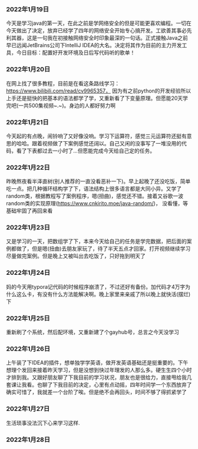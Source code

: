 ### 2022年1月19日

今天是学习java的第一天，在此之前是学网络安全的但是可能更喜欢编程。一切在今天做出了决定，放弃已经学了四年的网络安全开始专心搞开发。工欲善其事必先利其器，这是一句我在初接触网络安全时印象最深的一句话。正式接触Java之前早已远闻JetBrains公司下IntelliJ IDEA的大名。决定将其作为目前的主力开发工具，今日目标：配置好开发环境及日后写代码听的歌单！

### 2022年1月20日

在网上找了很多教程，目前是在看这条路线学习：https://www.bilibili.com/read/cv9965357， 因为有之前python的开发经验所以上手还是挺快的把基本的语法都学了学，又重新看了下变量原理。但愿能20天学完吧(一共500集视频~.~)。身边的人都好努力啊

### 2022年1月21日

今天起的有点晚，闹铃响了又好像没响。学习下运算符，感觉三元运算符还挺有意思的哈哈。跟着视频做了下案例感觉还阔以。自己又闲的没事写了一堆没用的代码，看了下表都过去一小时了...但愿能完成今天给自己定的任务。

### 2022年1月22日

昨晚熬夜看半泽直树(别人推荐的一直没看恶补一下)。早上起晚了还没吃饭，简单吃一点。把几种循环结构学了下，语法结构上很多语言都是大同小异。又学了random类，根据教程写了案例程序，嗯(扭曲)，感觉还不错。接着又谷歌一波random类的实现原理(https://www.cnkirito.moe/java-random/)， 没看懂，等基础牢固了再回来看

### 2022年1月23日

又是学习的一天，把数组学了下，本来今天给自己的任务是学完数据，把后面的案例都做了，但是嗯(扭曲)去朋友家玩了，待了半天五点才回家。打开视频继续学习尽量做完案例。但是晚上又被叫出去吃饭了，只好拖到明天了

### 2022年1月24日

妈的今天用typora记代码的时候程序崩溃了，不过还好有备份。加代码才4万字为什么这么卡，有没有什么方法能解决啊。晚上家里来亲戚了所以晚上就快活(摆烂)下

### 2022年1月25日

重新刷了个系统，然后配环境，又重新建了个gayhub号，总言之今天没学习

### 2022年1月26日

上午装了下IDEA的插件，想单独学学英语，做开发英语基础还是挺重要的。下午想理个发回来接着昨天学习，但是没想到快过年理发的人那么多。硬生生四个小时才排到我。又跟好朋友聊了下我目前的学习状况，朋友也是很给力，直接甩给我几套课让我看。也聊了下我目前的决定，心里有点动摇，四年时间学一个东西放弃了确实可惜了，我就差一个台阶了唉。但是绝不会再回头，时间不够了得抓紧学了

### 2022年1月27日

生活琐事没法沉下心来学习这样.

### 2022年1月28日
